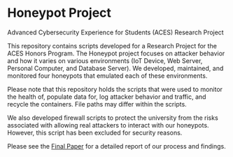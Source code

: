# Honeypot Project
Advanced Cybersecurity Experience for Students (ACES) Research Project 

This repository contains scripts developed for a Research Project for the ACES Honors Program. The Honeypot project focuses on attacker behavior and how it varies on various environments (IoT Device, Web Server, Personal Computer, and Database Server). We developed, maintained, and monitored four honeypots that emulated each of these environments.

Please note that this repository holds the scripts that were used to monitor the health of, populate data for, log attacker behavior and traffic, and recycle the containers. File paths may differ within the scripts. 

We also developed firewall scripts to protect the university from the risks associated with allowing real attackers to interact with our honeypots. However, this script has been excluded for security reasons. 

Please see the [Final Paper](https://github.com/mausam-patel/Honeypot_Project/blob/master/Final%20Research%20Paper.pdf) for a detailed report of our process and findings. 
